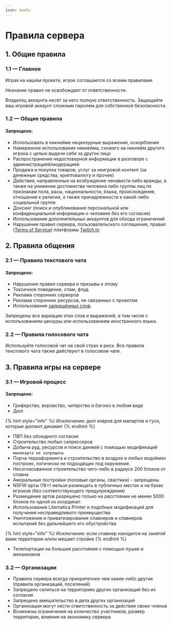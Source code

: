 ```yaml
---
icon: books
---
```


# Правила сервера

## 1. Общие правила

### 1.1 — Главное

Играя на нашем проекте, игрок соглашается со всеми правилами.

Незнание правил не освобождает от ответственности.

Владелец аккаунта несёт за него полную ответственность. Защищайте ваш игровой аккаунт сложным паролем для собственной безопасности.

### 1.2 — Общие правила

#### Запрещено:

* Использовать в никнейме нецензурные выражения, оскорбления
* Намеренное использование никнейма, схожего на никнейм другого игрока с целью выдачи себя за другое лицо
* Распространение недостоверной информации в разговоре с администрацией/модерацией
* Продажа и покупка товаров, услуг за неигровой контент (за денежные средства, криптовалюту и прочее)
* Действия, направленные на возбуждение ненависти либо вражды, а также на унижение достоинства человека либо группы лиц по признакам пола, расы, национальности, языка, происхождения, отношения к религии, а также принадлежности к какой-либо социальной группе
* Доксинг (поиск и опубликование персональной или конфиденциальной информации о человеке без его согласия)
* Использование дополнительных аккаунтов для обхода ограничений
* Нарушение правил сервера, пользовательского соглашения, правил ([Terms of Service](https://www.twitch.tv/p/ru-ru/legal/terms-of-service/)) платформы [Twitch.tv](https://twitch.tv/)

## 2. Правила общения

### 2.1 — Правила текстового чата

#### Запрещено:

* Нарушение правил сервера и призывы к этому
* Токсичное поведение, спам, флуд
* Реклама сторонних серверов
* Реклама сторонних ресурсов, не связанных с проектом
* Использование [запрещённых слов](words-blacklist.md).&#x20;

Запрещены все вариации этих слов и выражений, в том числе с использованием цензуры или использованием иностранного языка.

### 2.2 — Правила голосового чата

Используйте голосовой чат на свой страх и риск. Все правила текстового чата также действуют в голосовом чате.

## 3. Правила игры на сервере

### 3.1 — Игровой процесс

#### Запрещено:

* Гриферство, воровство, читерство и багоюз в любом виде
* Дюп

{% hint style="info" %}
Исключение: дюп ковров для мапартов и гуси, которые дюпают динамит
{% endhint %}

* ПВП без обоюдного согласия
* Строительство любых сапрессеров
* Добыча руд, ресурсов и поиск данжей с помощью модификаций `миникарта не запрещена`
* Порча терраформинга и строительство в воздухе и любых водоёмах построек, логически не подходящих под окружение.
* Несогласованное строительство чего-либо в радиусе 200 блоков от спавна
* Аморальные постройки (половые органы, свастики) - запрещены.
* NSFW-арты (18+) нельзя размещать в публичных местах и на базах игроков (без соответствующего предупреждения)
* Размещение артов разрешено только на расстоянии не менее 5000 блоков по одной из координат.
* Использование Litematica Printer и подобных модификаций для получения несправедливого преимущества
* Уничтожение и приватизирование спавнеров и спавнеров испытаний без дальнейшего его обустройства

{% hint style="info" %}
Исключение: если спавнер находится на занятой вами территории и/или мешает стройке
{% endhint %}

* Телепортация на большие расстояния с помощью пушек и механизмов

### 3.2 — Организации

* Правила сервера всегда приоритетнее чем какие-либо другие (правила организаций, поселений)
* Запрещено селиться на территориях других организаций без их согласия
* Запрещено вмешательство в дела других организаций
* Организации могут нести ответственность за действия своих членов
* Возможны ограничения на количество участников, размер территории, влияние на экономику сервера
